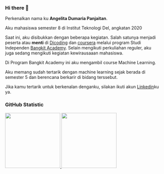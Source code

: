 ### Hi there 👋

Perkenalkan nama ku **Angelita Dumaria Panjaitan**.<br>

Aku mahasiswa semester 8 di Institut Teknologi Del, angkatan 2020

Saat ini, aku disibukkan dengan beberapa kegiatan. Salah satunya menjadi peserta atau **menti** di [Dicoding](https://www.dicoding.com/) dan [coursera](https://www.coursera.org/) melalui program Studi Independen [Bangkit Academy](https://dashboard.bangkit.academy/). Selain mengikuti perkuliahan reguler, aku juga sedang mengikuti kegiatan kewirausaaan mahasiswa.<br>

Di Program Bangkit Academy ini aku mengambil course Machine Learning.<br>

Aku memang sudah tertarik dengan machine learning sejak berada di semester 5 dan berencana berkarir di bidang terssebut.<br>

Jika kamu tertarik untuk berkenalan denganku, silakan ikuti akun [Linkedin]([https://www.linkedin.com/in/angelitapanjaitan/])ku ya.

### GitHub Statistic
<p align="left">
  <a href="https://github.com/penuliscode">
    <img height="180em" src="https://github-readme-stats-eight-theta.vercel.app/api?username=penuliscode&show_icons=true&theme=algolia&include_all_commits=true&count_private=true"/>
    <img height="180em" src="https://github-readme-stats-eight-theta.vercel.app/api/top-langs/?username=angelitapanjaitan&layout=compact&theme=algolia"/>
  </a>
</p>
